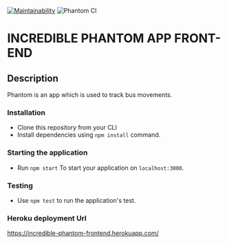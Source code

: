 [![Maintainability](https://api.codeclimate.com/v1/badges/768b125383f468cf4e84/maintainability)](https://codeclimate.com/github/atlp-rwanda/incredible-phantom-frontend/maintainability)
![Phantom CI](https://github.com/atlp-rwanda/incredible-phantom-frontend/workflows/Phantom%20CI/badge.svg)

# INCREDIBLE PHANTOM APP FRONT-END

## Description

Phantom is an app which is used to track bus movements.

### Installation

- Clone this repository from your CLI
- Install dependencies using `npm install` command.

### Starting the application

- Run `npm start` To start your application on `localhost:3000`.

### Testing

- Use `npm test` to run the application's test.

### Heroku deployment Url

https://incredible-phantom-frontend.herokuapp.com/
